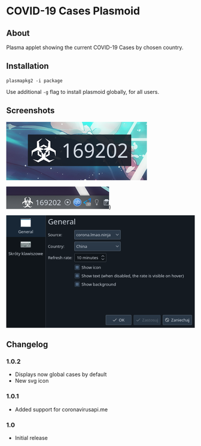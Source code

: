 # COVID-19 Cases Plasmoid

## About
Plasma applet showing the current COVID-19 Cases by chosen country.

## Installation
```
plasmapkg2 -i package
```

Use additional `-g` flag to install plasmoid globally, for all users.

## Screenshots
![COVID-19 Plasmoid](sh1.png)

![COVID-19 Plasmoid (Panel)](sh2.png))

![COVID-19 Plasmoid (Configuration)](sh3.png)

## Changelog

### 1.0.2
- Displays now global cases by default
- New svg icon

### 1.0.1
- Added support for coronavirusapi.me

### 1.0
- Initial release
